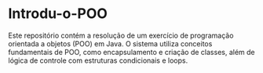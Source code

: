 # Introdu-o-POO
Este repositório contém a resolução de um exercício de programação orientada a objetos (POO) em Java. O sistema utiliza conceitos fundamentais de POO, como encapsulamento e criação de classes, além de lógica de controle com estruturas condicionais e loops.
